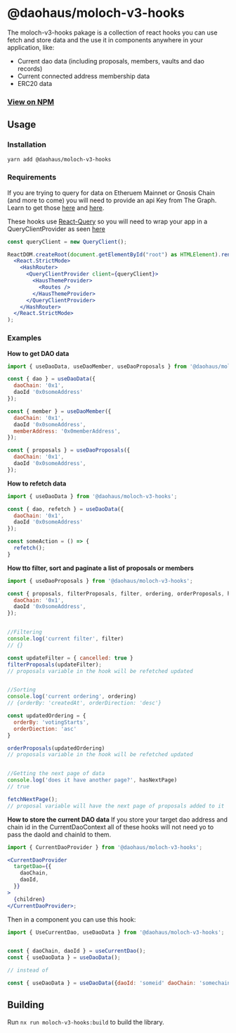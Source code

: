 # @daohaus/moloch-v3-hooks

The moloch-v3-hooks pakage is a collection of react hooks you can use fetch and store data and the use it in components anywhere in your application, like:

- Current dao data (including proposals, members, vaults and dao records)
- Current connected address membership data
- ERC20 data

### [View on NPM](https://www.npmjs.com/package/@daohaus/moloch-v3-hooks)

## Usage

### Installation

```bash
yarn add @daohaus/moloch-v3-hooks
```

### Requirements

If you are trying to query for data on Etheruem Mainnet or Gnosis Chain (and more to come) you will need to provide an api Key from The Graph. Learn to get those [here](https://thegraph.com/docs/en/querying/managing-api-keys/) and [here](https://thegraph.com/studio/apikeys/).

These hooks use [React-Query](https://tanstack.com/query/v3/) so you will need to wrap your app in a QueryClientProvider as seen [here](https://tanstack.com/query/v3/docs/react/examples/react/basic)

```jsx
const queryClient = new QueryClient();

ReactDOM.createRoot(document.getElementById("root") as HTMLElement).render(
  <React.StrictMode>
    <HashRouter>
      <QueryClientProvider client={queryClient}>
        <HausThemeProvider>
          <Routes />
        </HausThemeProvider>
      </QueryClientProvider>
    </HashRouter>
  </React.StrictMode>
);
```

### Examples

**How to get DAO data**

```jsx
import { useDaoData, useDaoMember, useDaoProposals } from '@daohaus/moloch-v3-hooks';

const { dao } = useDaoData({
  daoChain: '0x1',
  daoId '0x0someAddress'
});

const { member } = useDaoMember({
  daoChain: '0x1',
  daoId '0x0someAddress',
  memberAddress: '0x0memberAddress',
});

const { proposals } = useDaoProposals({
  daoChain: '0x1',
  daoId '0x0someAddress',
});
```

**How to refetch data**

```jsx
import { useDaoData } from '@daohaus/moloch-v3-hooks';

const { dao, refetch } = useDaoData({
  daoChain: '0x1',
  daoId '0x0someAddress'
});

const someAction = () => {
  refetch();
}
```

**How tto filter, sort and paginate a list of proposals or members**

```jsx
import { useDaoProposals } from '@daohaus/moloch-v3-hooks';

const { proposals, filterProposals, filter, ordering, orderProposals, hasNextPage, fetchNextPage } = useDaoProposals({
  daoChain: '0x1',
  daoId '0x0someAddress',
});


//Filtering
console.log('current filter', filter)
// {}

const updateFilter = { cancelled: true }
filterProposals(updateFilter);
// proposals variable in the hook will be refetched updated


//Sorting
console.log('current ordering', ordering)
// {orderBy: 'createdAt', orderDirection: 'desc'}

const updatedOrdering = {
  orderBy: 'votingStarts',
  orderDiection: 'asc'
}

orderProposals(updatedOrdering)
// proposals variable in the hook will be refetched updated


//Getting the next page of data
console.log('does it have another page?', hasNextPage)
// true

fetchNextPage();
// proposal variable will have the next page of proposals added to it
```

**How to store the current DAO data**
If you store your target dao address and chain id in the CurrentDaoContext all of these hooks will not need yo to pass the daoId and chainId to them.

```jsx
import { CurrentDaoProvider } from '@daohaus/moloch-v3-hooks';

<CurrentDaoProvider
  targetDao={{
    daoChain,
    daoId,
  }}
>
  {children}
</CurrentDaoProvider>;
```

Then in a component you can use this hook:

```jsx
import { UseCurrentDao, useDaoData } from '@daohaus/moloch-v3-hooks';


const { daoChain, daoId } = useCurrentDao();
const { useDaoData } = useDaoData();

// instead of

const { useDaoData } = useDaoData({daoId: 'someid' daoChain: 'somechainid'});
```

## Building

Run `nx run moloch-v3-hooks:build` to build the library.
